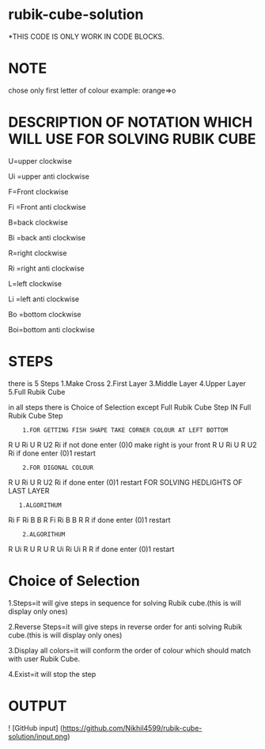 # rubik-cube-solution
*THIS CODE IS ONLY WORK IN CODE BLOCKS.

# NOTE
chose only first letter of colour example: orange=>o

# DESCRIPTION OF NOTATION WHICH WILL USE FOR SOLVING RUBIK CUBE

U=upper clockwise    

Ui =upper anti clockwise

F=Front clockwise

Fi =Front anti clockwise

B=back clockwise

Bi =back anti clockwise

R=right clockwise

Ri =right anti clockwise

L=left clockwise

Li =left anti clockwise

Bo =bottom clockwise 

Boi=bottom  anti clockwise

# STEPS
there is 5 Steps 
1.Make Cross
2.First Layer
3.Middle Layer 
4.Upper Layer
5.Full Rubik Cube

in all steps there is Choice of Selection except Full Rubik Cube Step
IN Full Rubik Cube Step

        1.FOR GETTING FISH SHAPE TAKE CORNER COLOUR AT LEFT BOTTOM
R U Ri U R U2 Ri
if not done enter (0)0
make right is your front
R U Ri U R U2 Ri
if done enter (0)1
restart

        2.FOR DIGONAL COLOUR
R U Ri U R U2 Ri
if done enter (0)1
restart
FOR SOLVING HEDLIGHTS OF LAST LAYER
       
       1.ALGORITHUM
Ri F Ri B B R Fi Ri B B R R
if done enter (0)1
restart

        2.ALGORITHUM
R Ui R U R U R Ui Ri Ui R R
if done enter (0)1
restart

# Choice of Selection 
1.Steps=it will give steps in sequence for solving Rubik cube.(this is will display only ones)
 
2.Reverse Steps=it will give steps in reverse order for anti solving Rubik cube.(this is will display only ones)

3.Display all colors=it will conform the order of colour which should match with user Rubik Cube.

4.Exist=it will stop the step

# OUTPUT
! [GitHub input] (https://github.com/Nikhil4599/rubik-cube-solution/input.png)
